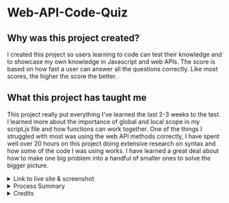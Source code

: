 # Web-API-Code-Quiz
## Why was this project created?
I created this project so users learning to code can test their knowledge and to showcase my own knowledge in Javascript and web APIs. The score is based on how fast a user can answer all the questions correctly. Like most scores, the higher the score the better.

## What this project has taught me
This project really put everything I've learned the last 2-3 weeks to the test. I learned more about the importance of global and local scope in my script.js file and how functions can work together. One of the things I struggled with most was using the web API methods correctly, I have spent well over 20 hours on this project doing extensive research on syntax and how some of the code I was using works. I have learned a great deal about how to make one big problem into a handful of smaller ones to solve the bigger picture.

<details>
<summary> Link to live site & screenshot </summary>

https://whats-a-pj.github.io/Web-API-Code-Quiz/

before you click start
![Screenshot of website](assets/start-quiz.png)

after clicking start
![Screenshot of website](assets/after-start.png)

submit page
![Screenshot of website](assets/end-quiz.png)

after first submission
![Screenshot of website](assets/first-submit.png)

after taking the quiz multiple times- showing previous scores
![Screenshot of website](assets/third-submit.png)

</details>

<details>
<summary> Process Summary </summary>

Started by making the repo and connecting it locally

Made my html, css and js files

Started writing out all of the functions and objects and methods I knew that I would need to complete the project

Started organizing everything in my js file in sequential order so that everything would work properly

Spent countless hours doing research on web APIs to see what I can use to make things more functional

Commented out things that weren't working but I thought I could use later

Pushed changes to remote repo 

Repeated that process 3 or 4 different times

Had a ton of support from classmates, my TA's and tutor where they helped me understand MY OWN code a little more

Finally got everything to work how it was supposed to

Added methods to hide and display different html elements based on the user's click events

Updated README

Deployed site to github pages

Added assets folder and updated README



</details>

<details>
<summary> Credits </summary>

I used these websites to help me complete the project as well as things to experiment with, seeing what does and doesn't work:

https://www.w3schools.com/tags/tag_output.asp

https://www.w3schools.com/js/js_output.asp

https://developer.mozilla.org/en-US/docs/Web/JavaScript/Reference/Global_Objects/Object/keys

https://developer.mozilla.org/en-US/docs/Web/JavaScript/Guide/Working_with_objects

https://developer.mozilla.org/en-US/docs/Web/JavaScript/Reference/Operators/Object_initializer

https://developer.mozilla.org/en-US/docs/Web/JavaScript/Reference/Global_Objects/Array/forEach

https://www.freecodecamp.org/news/javascript-array-of-objects-tutorial-how-to-create-update-and-loop-through-objects-using-js-array-methods/

https://www.tutorialstonight.com/javascript-loop-through-an-array-of-objects

https://www.w3schools.com/jsref/jsref_foreach.asp

https://www.w3schools.com/howto/howto_css_pagination.asp

https://www.w3schools.com/css/css3_pagination.asp

https://www.w3schools.com/tags/att_input_type_text.asp#:~:text=The%20%3Cinput%20type%3D%22text,tag%20for%20best%20accessibility%20practices!

https://www.w3schools.com/jsref/met_element_setattribute.asp

https://www.w3schools.com/jsref/met_element_removeattribute.asp

https://developer.mozilla.org/en-US/docs/Web/API/Element/replaceChildren#examples

https://www.w3schools.com/jsref/met_win_setinterval.asp

https://www.w3schools.com/jsref/met_win_settimeout.asp

https://www.washington.edu/accesscomputing/webd2/student/unit5/module2/lesson5.html#:~:text=To%20make%20the%20element%20visible,triggered%20by%20an%20onclick%20event.

I had a study group on 7/9 with Brian Whisler, Jeremy Rapich, Timothy Morgan and Salvador Mejia where we pretty much just talked about how hard this assignment was as opposed to really working on specific issues. We did brainstorm ways of implementing the problems we needed to solve based on the acceptance criteria though and that got some of the creative juices flowing.

I had help from J.K. and Oscarlos Gomez Rosario with AskBCS, they both helped guide me take the whole of the project and turn it into smaller easier tasks to solve in an order that would make creating the entire thing a smoother process, and sent me on a more clear path once I laid out most of the code I knew I would need to solve this challenge.

I had a tutoring session on 7/11 with Jacob Carver after struggling with this assignment for a week and exhausting my resources. I walked him through my code and he let me know I was actually on the right path which was very encouraging. He patiently walked me through why some of my functions weren't working correctly and made sure I understood what he meant along the way. 

Attended office hours in class with Jenae Luthi to get help with this as well, our TA CJ Sanders helped us understand the coding we needed a little bit more and some of the code I had already written so that I understood where I went wrong in some of my code.

</details>